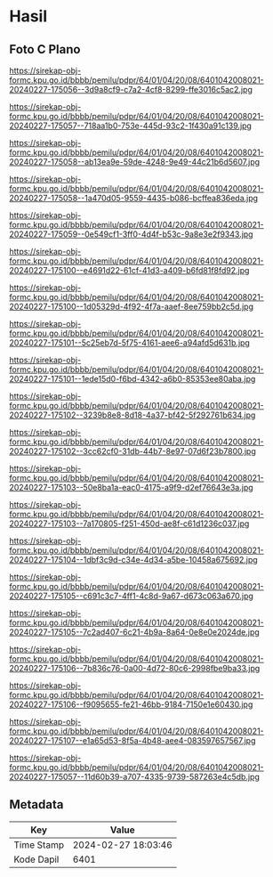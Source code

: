 # Hasil

## Foto C Plano

https://sirekap-obj-formc.kpu.go.id/bbbb/pemilu/pdpr/64/01/04/20/08/6401042008021-20240227-175056--3d9a8cf9-c7a2-4cf8-8299-ffe3016c5ac2.jpg

https://sirekap-obj-formc.kpu.go.id/bbbb/pemilu/pdpr/64/01/04/20/08/6401042008021-20240227-175057--718aa1b0-753e-445d-93c2-1f430a91c139.jpg

https://sirekap-obj-formc.kpu.go.id/bbbb/pemilu/pdpr/64/01/04/20/08/6401042008021-20240227-175058--ab13ea9e-59de-4248-9e49-44c21b6d5607.jpg

https://sirekap-obj-formc.kpu.go.id/bbbb/pemilu/pdpr/64/01/04/20/08/6401042008021-20240227-175058--1a470d05-9559-4435-b086-bcffea836eda.jpg

https://sirekap-obj-formc.kpu.go.id/bbbb/pemilu/pdpr/64/01/04/20/08/6401042008021-20240227-175059--0e549cf1-3ff0-4d4f-b53c-9a8e3e2f9343.jpg

https://sirekap-obj-formc.kpu.go.id/bbbb/pemilu/pdpr/64/01/04/20/08/6401042008021-20240227-175100--e4691d22-61cf-41d3-a409-b6fd81f8fd92.jpg

https://sirekap-obj-formc.kpu.go.id/bbbb/pemilu/pdpr/64/01/04/20/08/6401042008021-20240227-175100--1d05329d-4f92-4f7a-aaef-8ee759bb2c5d.jpg

https://sirekap-obj-formc.kpu.go.id/bbbb/pemilu/pdpr/64/01/04/20/08/6401042008021-20240227-175101--5c25eb7d-5f75-4161-aee6-a94afd5d631b.jpg

https://sirekap-obj-formc.kpu.go.id/bbbb/pemilu/pdpr/64/01/04/20/08/6401042008021-20240227-175101--1ede15d0-f6bd-4342-a6b0-85353ee80aba.jpg

https://sirekap-obj-formc.kpu.go.id/bbbb/pemilu/pdpr/64/01/04/20/08/6401042008021-20240227-175102--3239b8e8-8d18-4a37-bf42-5f292761b634.jpg

https://sirekap-obj-formc.kpu.go.id/bbbb/pemilu/pdpr/64/01/04/20/08/6401042008021-20240227-175102--3cc62cf0-31db-44b7-8e97-07d6f23b7800.jpg

https://sirekap-obj-formc.kpu.go.id/bbbb/pemilu/pdpr/64/01/04/20/08/6401042008021-20240227-175103--50e8ba1a-eac0-4175-a9f9-d2ef76643e3a.jpg

https://sirekap-obj-formc.kpu.go.id/bbbb/pemilu/pdpr/64/01/04/20/08/6401042008021-20240227-175103--7a170805-f251-450d-ae8f-c61d1236c037.jpg

https://sirekap-obj-formc.kpu.go.id/bbbb/pemilu/pdpr/64/01/04/20/08/6401042008021-20240227-175104--1dbf3c9d-c34e-4d34-a5be-10458a675692.jpg

https://sirekap-obj-formc.kpu.go.id/bbbb/pemilu/pdpr/64/01/04/20/08/6401042008021-20240227-175105--c691c3c7-4ff1-4c8d-9a67-d673c063a670.jpg

https://sirekap-obj-formc.kpu.go.id/bbbb/pemilu/pdpr/64/01/04/20/08/6401042008021-20240227-175105--7c2ad407-6c21-4b9a-8a64-0e8e0e2024de.jpg

https://sirekap-obj-formc.kpu.go.id/bbbb/pemilu/pdpr/64/01/04/20/08/6401042008021-20240227-175106--7b836c76-0a00-4d72-80c6-2998fbe9ba33.jpg

https://sirekap-obj-formc.kpu.go.id/bbbb/pemilu/pdpr/64/01/04/20/08/6401042008021-20240227-175106--f9095655-fe21-46bb-9184-7150e1e60430.jpg

https://sirekap-obj-formc.kpu.go.id/bbbb/pemilu/pdpr/64/01/04/20/08/6401042008021-20240227-175107--e1a65d53-8f5a-4b48-aee4-083597657567.jpg

https://sirekap-obj-formc.kpu.go.id/bbbb/pemilu/pdpr/64/01/04/20/08/6401042008021-20240227-175057--11d60b39-a707-4335-9739-587263e4c5db.jpg


## Metadata

| Key        | Value               |
| ---------- | ------------------- |
| Time Stamp | 2024-02-27 18:03:46 |
| Kode Dapil | 6401                |




